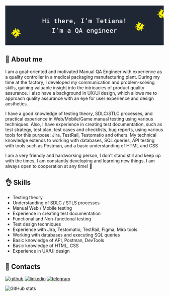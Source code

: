 ![I am a goal-oriented and motivated Manual QA Engineer](https://raw.githubusercontent.com/QA-TetianaPylypenko/QA-TetianaPylypenko/main/banner.png)
## 🙂 About me 
I am a goal-oriented and motivated Manual QA Engineer with experience as a quality controller in a medical packaging manufacturing plant. 
During my time at the factory, I developed my communication and problem-solving skills, gaining valuable insight into the intricacies of product quality assurance.
I also have a background in UX/UI design, which allows me to approach quality assurance with an eye for user experience and design aesthetics.

I have a good knowledge of testing theory, SDLC/STLC processes, and practical experience in Web/Mobile/Game manual testing using various techniques. Also, I have experience in creating test documentation, such as test strategy, test plan, test cases and checklists, bug reports, using various tools for this purpose: Jira, TestRail, Testomatio and others.
My technical knowledge extends to working with databases, SQL queries, API testing with tools such as Postman, and a basic understanding of HTML and CSS

I am a very friendly and hardworking person, I don't stand still and keep up with the times, I am constantly developing and learning new things, I am always open to cooperation at any time! 🚀

## 👌 Skills
* Testing theory
* Understanding of SDLC / STLS processes
* Manual Web / Mobile testing
* Experience in creating test documentation
* Functional and Non-functional testing
* Test design techniques 
* Experience with Jira, Testomatio, TestRail, Figma, Miro tools
* Working with databases and executing SQL queries
* Basic knowledge of API, Postman, DevTools
* Basic knowledge of HTML, CSS
* Experience in UX/UI design

## 🚀 Contacts



[<img src='https://cdn.jsdelivr.net/npm/simple-icons@3.0.1/icons/github.svg' alt='github' height='24'>](https://github.com/https://github.com/QA-TetianaPylypenko)  [<img src='https://cdn.jsdelivr.net/npm/simple-icons@3.0.1/icons/linkedin.svg' alt='linkedin' height='24'>](https://www.linkedin.com/in/https://www.linkedin.com/in/tetianapylypenko//)  [<img src='https://cdn.jsdelivr.net/npm/simple-icons@3.0.1/icons/telegram.svg' alt='telegram' height='24'>](https://t.me/Pylypenko_Tetiana)  

![GitHub stats](https://github-readme-stats.vercel.app/api?username=https://github.com/QA-TetianaPylypenko&show_icons=true)  

